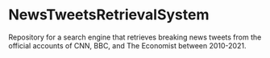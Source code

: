 # NewsTweetsRetrievalSystem
Repository for a search engine that retrieves breaking news tweets from the official accounts of CNN, BBC, and The Economist between 2010-2021.
